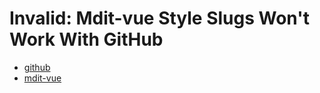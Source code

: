 # Invalid: Mdit-vue Style Slugs Won't Work With GitHub

- [github](../../../../test-target.md#-Emoji)
- [mdit-vue](../../../../test-target.md#😄-Emoji)
